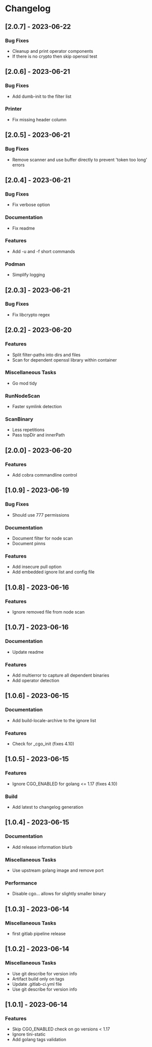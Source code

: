 # Changelog

## [2.0.7] - 2023-06-22

### Bug Fixes

- Cleanup and print operator components
- If there is no crypto then skip openssl test

## [2.0.6] - 2023-06-21

### Bug Fixes

- Add dumb-init to the filter list

### Printer

- Fix missing header column

## [2.0.5] - 2023-06-21

### Bug Fixes

- Remove scanner and use buffer directly to prevent 'token too long' errors

## [2.0.4] - 2023-06-21

### Bug Fixes

- Fix verbose option

### Documentation

- Fix readme

### Features

- Add -u and -f short commands

### Podman

- Simplify logging

## [2.0.3] - 2023-06-21

### Bug Fixes

- Fix libcrypto regex

## [2.0.2] - 2023-06-20

### Features

- Split filter-paths into dirs and files
- Scan for dependent openssl library within container

### Miscellaneous Tasks

- Go mod tidy

### RunNodeScan

- Faster symlink detection

### ScanBinary

- Less repetitions
- Pass topDir and innerPath

## [2.0.0] - 2023-06-20

### Features

- Add cobra commandline control

## [1.0.9] - 2023-06-19

### Bug Fixes

- Should use 777 permissions

### Documentation

- Document filter for node scan
- Document pinns

### Features

- Add insecure pull option
- Add embedded ignore list and config file

## [1.0.8] - 2023-06-16

### Features

- Ignore removed file from node scan

## [1.0.7] - 2023-06-16

### Documentation

- Update readme

### Features

- Add multierror to capture all dependent binaries
- Add operator detection

## [1.0.6] - 2023-06-15

### Documentation

- Add build-locale-archive to the ignore list

### Features

- Check for _cgo_init (fixes 4.10)

## [1.0.5] - 2023-06-15

### Features

- Ignore CGO_ENABLED for golang <= 1.17 (fixes 4.10)

### Build

- Add latest to changelog generation

## [1.0.4] - 2023-06-15

### Documentation

- Add release information blurb

### Miscellaneous Tasks

- Use upstream golang image and remove port

### Performance

- Disable cgo... allows for slightly smaller binary

## [1.0.3] - 2023-06-14

### Miscellaneous Tasks

- first gitlab pipeline release

## [1.0.2] - 2023-06-14

### Miscellaneous Tasks

- Use git describe for version info
- Artifact build only on tags
- Update .gitlab-ci.yml file
- Use git describe for version info

## [1.0.1] - 2023-06-14

### Features

- Skip CGO_ENABLED check on go versions < 1.17
- Ignore tini-static
- Add golang tags validation

